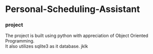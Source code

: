 # Personal-Scheduling-Assistant
### project 

The project is built using python with appreciation of Object Oriented Programming.<br />
It also utilizes sqlite3 as it database.
jklk
